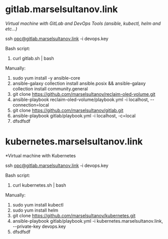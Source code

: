 # gitlab.marselsultanov.link
*Virtual machine with GitLab and DevOps Tools (ansible, kubectl, helm and etc...)*

ssh opc@gitlab.marselsultanov.link -i devops.key

Bash script:
1. curl gitlab.sh | bash

Manually:
1. sudo yum install -y ansible-core
3. ansible-galaxy collection install ansible.posix && ansible-galaxy collection install community.general
4. git clone https://github.com/marselsultanov/reclaim-oled-volume.git
5. ansible-playbook reclaim-oled-volume/playbook.yml -i localhost, --connection=local
6. git clone https://github.com/marselsultanov/gitlab.git
7. ansible-playbook gitlab/playbook.yml -i localhost, -c=local
8. dfsdfsdf

# kubernetes.marselsultanov.link
*Virtual machine with Kubernetes

ssh opc@gitlab.marselsultanov.link -i devops.key

Bash script:
1. curl kubernetes.sh | bash

Manually:
1. sudo yum install kubectl
2. sudo yum install helm
5. git clone https://github.com/marselsultanov/kubernetes.git
6. ansible-playbook gitlab/playbook.yml -i kubernetes.marselsultanov.link, --private-key devops.key
7. dfsdfsdf
